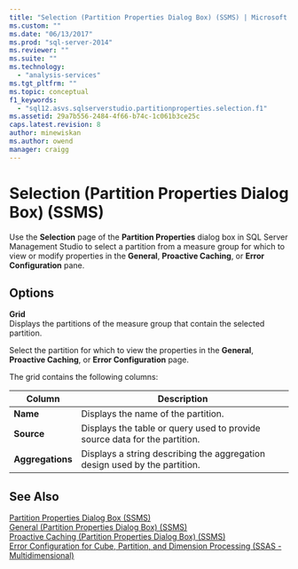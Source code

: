 ```yaml
---
title: "Selection (Partition Properties Dialog Box) (SSMS) | Microsoft Docs"
ms.custom: ""
ms.date: "06/13/2017"
ms.prod: "sql-server-2014"
ms.reviewer: ""
ms.suite: ""
ms.technology: 
  - "analysis-services"
ms.tgt_pltfrm: ""
ms.topic: conceptual
f1_keywords: 
  - "sql12.asvs.sqlserverstudio.partitionproperties.selection.f1"
ms.assetid: 29a7b556-2484-4f66-b74c-1c061b3ce25c
caps.latest.revision: 8
author: minewiskan
ms.author: owend
manager: craigg
---
```

# Selection (Partition Properties Dialog Box) (SSMS)
  Use the **Selection** page of the **Partition Properties** dialog box in SQL Server Management Studio to select a partition from a measure group for which to view or modify properties in the **General**, **Proactive Caching**, or **Error Configuration** pane.  
  
## Options  
 **Grid**  
 Displays the partitions of the measure group that contain the selected partition.  
  
 Select the partition for which to view the properties in the **General**, **Proactive Caching**, or **Error Configuration** page.  
  
 The grid contains the following columns:  
  
|Column|Description|  
|------------|-----------------|  
|**Name**|Displays the name of the partition.|  
|**Source**|Displays the table or query used to provide source data for the partition.|  
|**Aggregations**|Displays a string describing the aggregation design used by the partition.|  
  
## See Also  
 [Partition Properties Dialog Box &#40;SSMS&#41;](partition-properties-dialog-box-ssms.md)   
 [General &#40;Partition Properties Dialog Box&#41; &#40;SSMS&#41;](general-partition-properties-dialog-box-ssms.md)   
 [Proactive Caching &#40;Partition Properties Dialog Box&#41; &#40;SSMS&#41;](proactive-caching-partition-properties-dialog-box-ssms.md)   
 [Error Configuration for Cube, Partition, and Dimension Processing &#40;SSAS - Multidimensional&#41;](multidimensional-models/error-configuration-for-cube-partition-and-dimension-processing.md)  
  
  
